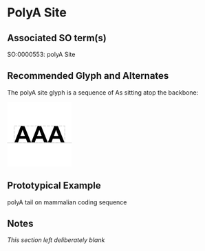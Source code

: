 # PolyA Site

## Associated SO term(s)
SO:0000553: polyA Site

## Recommended Glyph and Alternates
The polyA site glyph is a sequence of As sitting atop the backbone:

![glyph specification](polyA-specification.png)

## Prototypical Example

polyA tail on mammalian coding sequence

## Notes
*This section left deliberately blank*